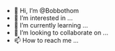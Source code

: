 - 👋 Hi, I’m @Bobbothom
- 👀 I’m interested in ...
- 🌱 I’m currently learning ...
- 💞️ I’m looking to collaborate on ...
- 📫 How to reach me ...

<!---
Bobbothom/Bobbothom is a ✨ special ✨ repository because its `README.md` (this file) appears on your GitHub profile.
You can click the Preview link to take a look at your changes.
--->
